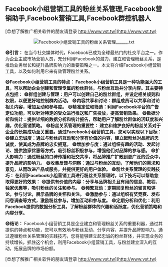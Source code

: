 ## **Facebook小组营销工具的粉丝关系管理,Facebook营销助手,Facebook营销工具,Facebook群控机器人**

[😍想了解推广相关软件的朋友请登录 http://www.vst.tw](http://www.vst.tw)

 <center><img src="https://vst.tw/MP4/tuiguang/png/5.png" alt="Facebook小组营销工具的粉丝关系管理______.txt"></center>

**😄引言：**
在当今社交媒体时代，Facebook已成为全球最热门的社交平台之一。作为企业主或市场营销人员，充分利用Facebook的潜力，建立和管理粉丝关系，是推动业务增长和提升品牌影响力的重要策略之一。本文将介绍Facebook小组营销工具，以及如何利用它来有效管理粉丝关系。

**😄Facebook小组营销工具的特点： Facebook小组营销工具是一种功能强大的工具，可以帮助企业创建和管理专属的粉丝群体，与粉丝互动并分享内容。其主要特点包括：**
**😄群组创建与管理：用户可以创建自己的粉丝群组，并设定相关规则和权限，以便更好地控制群内活动。**
**😄内容共享和讨论：群组成员可以共享和讨论相关内容，增加互动和参与度。**
**😄精准定位和筛选：利用Facebook平台的广告定位功能，可以针对特定的受众进行推送和广告投放，提高营销效果。**
**😄数据分析和统计：提供详细的数据分析和统计报告，帮助用户了解粉丝群体的活跃度和兴趣，优化营销策略。**
**😄粉丝关系管理的重要性： 建立和维护良好的粉丝关系对于企业的长期成功至关重要。通过Facebook小组营销工具，您可以实现以下目标：**
**😄建立忠诚度：通过与粉丝的互动和分享有价值的内容，建立起粉丝对品牌的忠诚度，使其成为品牌的忠实拥趸。**
**😄增加参与度：通过组织有趣的活动、发起讨论、提供独家优惠等方式，吸引粉丝积极参与，增强他们对品牌的参与感。**
**😄扩大影响力：通过粉丝的口碑传播和社交共享，将品牌推广扩散到更广泛的受众中，提升品牌的影响力。**
**😄收集反馈与洞察：通过与粉丝的互动，了解他们的需求和意见，从而改进产品或服务，并提供更好的用户体验。**
**😄粉丝关系管理的实践技巧： 在利用Facebook小组营销工具进行粉丝关系管理时，以下技巧可以帮助您取得更好的效果：**
**😄提供有价值的内容：分享与品牌相关且有用的信息、教程、独家优惠等，吸引粉丝的关注和参与。**
**😄频繁互动：定期回复粉丝的留言和评论，参与讨论，展示品牌的关怀和关注。**
**😄激励参与：通过组织有奖竞赛、发布问卷调查等方式，激励粉丝参与，增加互动和参与度。**
**😄定期分析和优化：利用Facebook提供的数据分析工具，了解粉丝群体的兴趣和活跃度，优化营销策略和内容分享。**

**😄结论：**
Facebook小组营销工具是企业建立和管理粉丝关系的重要利器，通过其提供的特点和功能，您可以有效地与粉丝互动、分享内容，并提升品牌影响力。通过遵循粉丝关系管理的实践技巧，您将能够建立起忠诚的粉丝群体，并实现业务的持续增长。抓住这个机会，利用Facebook小组营销工具，与粉丝建立深入的互动，拓展品牌的市场份额。

[😍想了解推广相关软件的朋友请登录 http://www.vst.tw](http://www.vst.tw)



